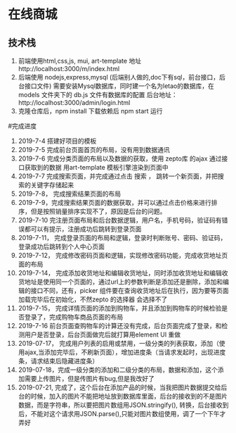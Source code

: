 # 在线商城
## 技术栈
1. 前端使用html,css,js, mui, art-template 地址 http://localhost:3000/m/index.html
2. 后端使用 nodejs,express,mysql (后端别人做的,doc下有sql，前台接口，后台接口文件) 需要安装Mysql数据库，同时建一个名为letao的数据库，在 models 文件夹下的 db.js 文件有数据库的配置 后台地址： http://localhost:3000/admin/login.html
3. 克隆仓库后，npm install 下载依赖后 npm start 运行

#完成进度
1. 2019-7-4 搭建好项目的模板
2. 2019-7-5 完成前台页面首页的布局，没有用到数据通讯
3. 2019-7-6 完成分类页面的布局以及数据的获取，使用 zepto库 的ajax 通过接口获取到的数据 用art-template 模板引擎渲染到页面中
4. 2019-7-7 完成搜索页面，并完成通过点击 搜索 ， 跳转一个新页面，并把搜索的关键字存储起来
5. 2019-7-8， 完成搜索结果页面的布局
6. 2019-7-9，完成搜索结果页面的数据获取，并可以通过点击价格来进行排序，但是按照销量排序实现不了，原因是后台的问题。
7. 2019-7-10 完注册页面布局和后台数据逻辑，用户名，手机号码，验证码有错误都可以有提示，注册成功后跳转到登录页面
8. 2019-7-11， 完成登录页面的布局和逻辑，登录时判断账号、密码、验证码，登录成功后跳转到个人中心页面
9. 2019-7-12， 完成修改密码页面和逻辑，实现修改密码功能，完成收货地址页面的布局
10. 2019-7-14， 完成添加收货地址和编辑收货地址，同时添加收货地址和编辑收货地址是使用同一个页面的，通过url上的参数判断是添加还是删除，添加和编辑的接口不同，还有，picker 组件要在查询收货地址后在执行，因为要等页面加载完毕后在初始化，不然zepto 的选择器 会选择不了
11. 2019-7-15， 完成详情页面的添加到购物车，并且添加到购物车的时候检验是否登录了，完成购物车商品页面的布局
12. 2019-7-16 前台页面查购物车的计算还没有完成，后台页面完成了登录，和检测用户是否登录，后台页面做完后就打算用element UI 重做
13. 2019-07-17， 完成用户列表的启用或禁用，一级分类的列表获取，添加（使用ajax,当添加完毕后，不刷新页面），增加进度条（当请求发起时，出现进度条，请求结束后隐藏进度条）
14. 2019-07-18，完成一级分类的添加和二级分类的布局，数据和添加，这个添加需要上传图片，但是传图片有bug,但是我改好了
15. 2019-07-21, 完成了，这个后台在添加产品的时候，当我把图片数据提交给后台的时候，加入的图片不能把地址放到数据库里面，后台的接收到的不是图片数据，而是字符串，所以要把图片数组用JSON.stringify(), 转换，后台接收到后，不能对这个请求用JSON.parse(),只能对图片数组使用，调了一个下午才弄好


